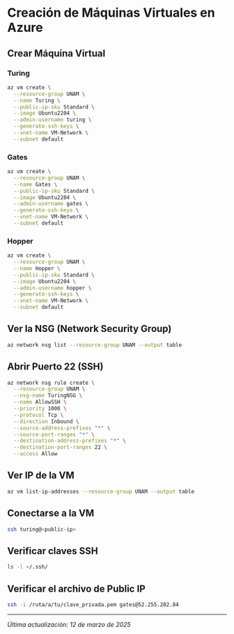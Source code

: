 # Creación de Máquinas Virtuales en Azure

## Crear Máquina Virtual

### Turing
```bash
az vm create \
  --resource-group UNAM \
  --name Turing \
  --public-ip-sku Standard \
  --image Ubuntu2204 \
  --admin-username turing \
  --generate-ssh-keys \
  --vnet-name VM-Network \
  --subnet default
```

### Gates
```bash
az vm create \
  --resource-group UNAM \
  --name Gates \
  --public-ip-sku Standard \
  --image Ubuntu2204 \
  --admin-username gates \
  --generate-ssh-keys \
  --vnet-name VM-Network \
  --subnet default
```

### Hopper
```bash
az vm create \
  --resource-group UNAM \
  --name Hopper \
  --public-ip-sku Standard \
  --image Ubuntu2204 \
  --admin-username hopper \
  --generate-ssh-keys \
  --vnet-name VM-Network \
  --subnet default
```

## Ver la NSG (Network Security Group)
```bash
az network nsg list --resource-group UNAM --output table
```

## Abrir Puerto 22 (SSH)
```bash
az network nsg rule create \
  --resource-group UNAM \
  --nsg-name TuringNSG \
  --name AllowSSH \
  --priority 1000 \
  --protocol Tcp \
  --direction Inbound \
  --source-address-prefixes "*" \
  --source-port-ranges "*" \
  --destination-address-prefixes "*" \
  --destination-port-ranges 22 \
  --access Allow
```

## Ver IP de la VM
```bash
az vm list-ip-addresses --resource-group UNAM --output table
```

## Conectarse a la VM
```bash
ssh turing@<public-ip>
```

## Verificar claves SSH
```bash
ls -l ~/.ssh/
```

## Verificar el archivo de Public IP
```bash
ssh -i /ruta/a/tu/clave_privada.pem gates@52.255.202.84
```

---
*Última actualización: 12 de marzo de 2025*
